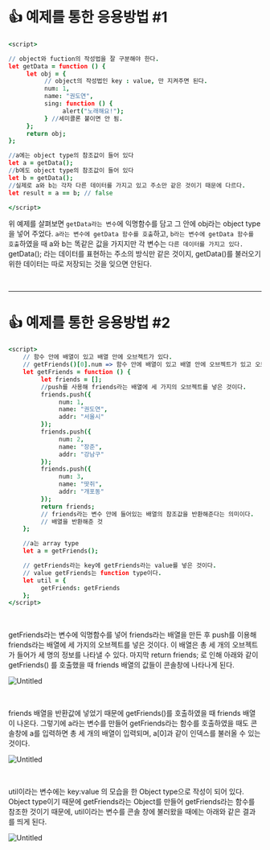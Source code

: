 # 👍 예제를 통한 응용방법 #1

```coffeescript
<script>

// object와 fuction의 작성법을 잘 구분해야 한다.
let getData = function () {
     let obj = {
          // object의 작성법인 key : value, 만 지켜주면 된다.
          num: 1,
          name: "권도연",
          sing: function () {
               alert("노래해요!");
          } //세미콜론 붙이면 안 됨.
     };
     return obj;
};

//a에는 object type의 참조값이 들어 있다
let a = getData();
//b에도 object type의 참조값이 들어 있다
let b = getData();
//실제로 a와 b는 각자 다른 데이터를 가지고 있고 주소만 같은 것이기 때문에 다르다.
let result = a == b; // false

</script>
```

위 예제를 살펴보면 `getData라는 변수`에 익명함수를 담고 그 안에 obj라는 object type을 넣어 주었다. `a라는 변수에 getData 함수를 호출`하고, `b라는 변수에 getData 함수를 호출`하였을 때 a와 b는 똑같은 값을 가지지만 각 변수는 `다른 데이터를 가지고 있다.` getData(); 라는 데이터를 표현하는 주소의 방식만 같은 것이지, getData()를 불러오기 위한 데이터는 따로 저장되는 것을 잊으면 안된다.

<br>

---

# 👍 예제를 통한 응용방법 #2

```coffeescript
<script>
    // 함수 안에 배열이 있고 배열 안에 오브젝트가 있다.
    // getFriends()[0].num => 함수 안에 배열이 있고 배열 안에 오브젝트가 있고 오브젝트 안에 문자열이 있음.
    let getFriends = function () {
         let friends = [];
         //push를 사용해 friends라는 배열에 세 가지의 오브젝트를 넣은 것이다.
         friends.push({
              num: 1,
              name: "권도연",
              addr: "서울시"
         });
         friends.push({
              num: 2,
              name: "장준",
              addr: "강남구"
         });
         friends.push({
              num: 3,
              name: "땃쥐",
              addr: "개포동"
         });
         return friends;
         // friends라는 변수 안에 들어있는 배열의 참조값을 반환해준다는 의미이다.
         // 배열을 반환해준 것
    };

    //a는 array type
    let a = getFriends();

    // getFriends라는 key에 getFriends라는 value를 넣은 것이다.
    // value getFriends는 function type이다.
    let util = {
         getFriends: getFriends
    };
</script>
```

<br>


getFriends라는 변수에 익명함수를 넣어 friends라는 배열을 만든 후 push를 이용해 friends라는 배열에 세 가지의 오브젝트를 넣은 것이다. 이 배열은 총 세 개의 오브젝트가 들어가 세 명의 정보를 나타낼 수 있다. 마지막 return friends; 로 인해 아래와 같이 getFriends() 를 호출했을 때 friends 배열의 값들이 콘솔창에 나타나게 된다.

![Untitled](https://ifh.cc/g/kAxQk2.png)

<br>

friends 배열을 반환값에 넣었기 때문에 getFriends()를 호출하였을 때 friends 배열이 나온다. 그렇기에 a라는 변수를 만들어 getFriends라는 함수를 호출하였을 때도 콘솔창에 a를 입력하면 총 세 개의 배열이 입력되며, a[0]과 같이 인덱스를 불러올 수 있는 것이다.

![Untitled](https://ifh.cc/g/xQngwb.png)

<br>

util이라는 변수에는 key:value 의 모습을 한 Object type으로 작성이 되어 있다. Object type이기 때문에 getFriends라는 Object를 만들어 getFriends라는 함수를 참조한 것이기 때문에, util이라는 변수를 콘솔 창에 불러왔을 때에는 아래와 같은 결과를 띄게 된다.

![Untitled](https://ifh.cc/g/ky2oHa.png)